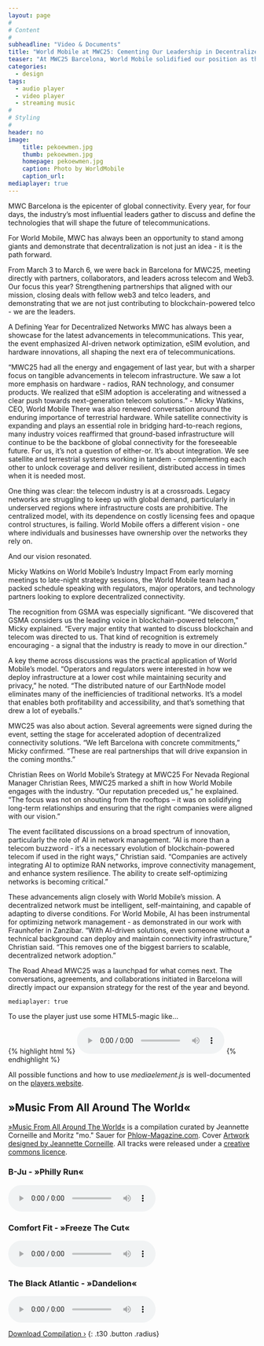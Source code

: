 ```yaml
---
layout: page
#
# Content
#
subheadline: "Video & Documents"
title: "World Mobile at MWC25: Cementing Our Leadership in Decentralized Connectivity"
teaser: "At MWC25 Barcelona, World Mobile solidified our position as the leader in decentralized connectivity - signing new parterships, gaining GSMA recognition, and proving that the future of telecom belongs to the people, not corporations."
categories:
  - design
tags:
  - audio player
  - video player
  - streaming music
#
# Styling
#
header: no
image:
    title: pekoewmen.jpg
    thumb: pekoewmen.jpg
    homepage: pekoewmen.jpg
    caption: Photo by WorldMobile
    caption_url: 
mediaplayer: true
---
```

MWC Barcelona is the epicenter of global connectivity. Every year, for four days, the industry’s most influential leaders gather to discuss and define the technologies that will shape the future of telecommunications.  

For World Mobile, MWC has always been an opportunity to stand among giants and demonstrate that decentralization is not just an idea - it is the path forward.

From March 3 to March 6, we were back in Barcelona for MWC25, meeting directly with partners, collaborators, and leaders across telecom and Web3. Our focus this year? Strengthening partnerships that aligned with our mission, closing deals with fellow web3 and telco leaders, and demonstrating that we are not just contributing to blockchain-powered telco - we are the leaders.

A Defining Year for Decentralized Networks
MWC has always been a showcase for the latest advancements in telecommunications. This year, the event emphasized AI-driven network optimization, eSIM evolution, and hardware innovations, all shaping the next era of telecommunications.

“MWC25 had all the energy and engagement of last year, but with a sharper focus on tangible advancements in telecom infrastructure. We saw a lot more emphasis on hardware - radios, RAN technology, and consumer products. We realized that eSIM adoption is accelerating and witnessed a clear push towards next-generation telecom solutions.” - Micky Watkins, CEO, World Mobile
There was also renewed conversation around the enduring importance of terrestrial hardware. While satellite connectivity is expanding and plays an essential role in bridging hard-to-reach regions, many industry voices reaffirmed that ground-based infrastructure will continue to be the backbone of global connectivity for the foreseeable future. For us, it’s not a question of either-or. It’s about integration. We see satellite and terrestrial systems working in tandem - complementing each other to unlock coverage and deliver resilient, distributed access in times when it is needed most.

One thing was clear: the telecom industry is at a crossroads. Legacy networks are struggling to keep up with global demand, particularly in underserved regions where infrastructure costs are prohibitive. The centralized model, with its dependence on costly licensing fees and opaque control structures, is failing. World Mobile offers a different vision - one where individuals and businesses have ownership over the networks they rely on.  

And our vision resonated.

Micky Watkins on World Mobile’s Industry Impact
From early morning meetings to late-night strategy sessions, the World Mobile team had a packed schedule speaking with regulators, major operators, and technology partners looking to explore decentralized connectivity.  

The recognition from GSMA was especially significant. “We discovered that GSMA considers us the leading voice in blockchain-powered telecom,” Micky explained. “Every major entity that wanted to discuss blockchain and telecom was directed to us. That kind of recognition is extremely encouraging - a signal that the industry is ready to move in our direction.”

A key theme across discussions was the practical application of World Mobile’s model. “Operators and regulators were interested in how we deploy infrastructure at a lower cost while maintaining security and privacy,” he noted. “The distributed nature of our EarthNode model eliminates many of the inefficiencies of traditional networks. It’s a model that enables both profitability and accessibility, and that’s something that drew a lot of eyeballs.”

MWC25 was also about action. Several agreements were signed during the event, setting the stage for accelerated adoption of decentralized connectivity solutions. “We left Barcelona with concrete commitments,” Micky confirmed. “These are real partnerships that will drive expansion in the coming months.”

Christian Rees on World Mobile’s Strategy at MWC25
For Nevada Regional Manager Christian Rees, MWC25 marked a shift in how World Mobile engages with the industry. “Our reputation preceded us,” he explained. “The focus was not on shouting from the rooftops – it was on solidifying long-term relationships and ensuring that the right companies were aligned with our vision.”

The event facilitated discussions on a broad spectrum of innovation, particularly the role of AI in network management. “AI is more than a telecom buzzword - it’s a necessary evolution of blockchain-powered telecom if used in the right ways,” Christian said. “Companies are actively integrating AI to optimize RAN networks, improve connectivity management, and enhance system resilience. The ability to create self-optimizing networks is becoming critical.”

These advancements align closely with World Mobile’s mission. A decentralized network must be intelligent, self-maintaining, and capable of adapting to diverse conditions. For World Mobile, AI has been instrumental for optimizing network management - as demonstrated in our work with Fraunhofer in Zanzibar. “With AI-driven solutions, even someone without a technical background can deploy and maintain connectivity infrastructure,” Christian said. “This removes one of the biggest barriers to scalable, decentralized network adoption.”

The Road Ahead
MWC25 was a launchpad for what comes next. The conversations, agreements, and collaborations initiated in Barcelona will directly impact our expansion strategy for the rest of the year and beyond.



~~~
mediaplayer: true
~~~

To use the player just use some HTML5-magic like...

{% highlight html %}
<audio src="http://path-to-file.com/music.mp3" type="audio/mp3" controls="controls"></audio>
{% endhighlight %}

All possible functions and how to use *mediaelement.js* is well-documented on the [players website][1].



## »Music From All Around The World«

[»Music From All Around The World«][5] is a compilation curated by Jeannette Corneille and Moritz "mo." Sauer for [Phlow-Magazine.com][4]. Cover [Artwork designed by Jeannette Corneille][1]. All tracks were released under a [creative commons licence][2].

### B-Ju - »Philly Run«

<audio src="http://archive.org/download/music_from_all_around_the_world/13._music_from_all_around_the_world_-_b-ju_-_philly_run.mp3" type="audio/mp3" controls="controls"></audio>

### Comfort Fit - »Freeze The Cut«

<audio src="http://archive.org/download/music_from_all_around_the_world/05._music_from_all_around_the_world_-_comfort_fit_-_freeze_the_cut_opolopos_emotional_draft_remix.mp3" type="audio/mp3" controls="controls"></audio>

### The Black Atlantic - »Dandelion«

<audio src="http://archive.org/download/music_from_all_around_the_world/02._music_from_all_around_the_world_-_the_black_atlantic_-_dandelion.mp3" type="audio/mp3" controls="controls"></audio>

[Download Compilation ›](https://archive.org/details/music_from_all_around_the_world)
{: .t30 .button .radius}



 [1]: http://mediaelementjs.com/
 [2]: http://jcorneille.de/
 [3]: www.creativecommons.org/licenses/by-nc-nd/3.0/
 [4]: http://phlow-magazine.com/
 [5]: https://archive.org/details/music_from_all_around_the_world
 [6]: #
 [7]: #
 [8]: #
 [9]: #
 [10]: #
